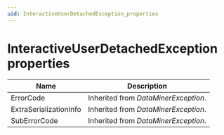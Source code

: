 ```yaml
---
uid: InteractiveUserDetachedException_properties
---
```


# InteractiveUserDetachedException properties

| Name                   | Description                                                         |
|------------------------|---------------------------------------------------------------------|
| ErrorCode              | Inherited from *DataMinerException*. |
| ExtraSerializationInfo | Inherited from *DataMinerException*. |
| SubErrorCode           | Inherited from *DataMinerException*. |
